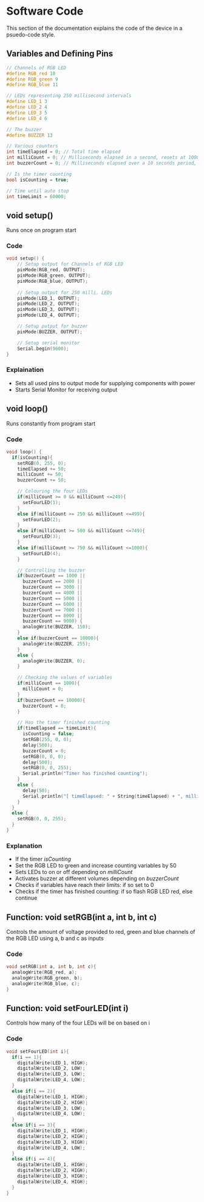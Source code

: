 # Software Code
This section of the documentation explains the code of the device in a psuedo-code style.

## Variables and Defining Pins
```cpp
// Channels of RGB LED
#define RGB_red 10
#define RGB_green 9 
#define RGB_blue 11

// LEDs representing 250 millisecond intervals
#define LED_1 3
#define LED_2 4
#define LED_3 5
#define LED_4 6

// The buzzer
#define BUZZER 13

// Various counters
int timeElapsed = 0; // Total time elapsed
int milliCount = 0; // Milliseconds elapsed in a second, resets at 1000
int buzzerCount = 0; // Milliseconds elapsed over a 10 seconds period, resets at 10000

// Is the timer counting
bool isCounting = true;

// Time until auto stop
int timeLimit = 60000;
```

## void setup()
Runs once on program start
### Code
```cpp
void setup() {
	// Setup output for Channels of RGB LED
	pinMode(RGB_red, OUTPUT);
	pinMode(RGB_green, OUTPUT);
	pinMode(RGB_blue, OUTPUT);
	
	// Setup output for 250 milli. LEDs
	pinMode(LED_1, OUTPUT);
	pinMode(LED_2, OUTPUT);
	pinMode(LED_3, OUTPUT);
	pinMode(LED_4, OUTPUT);

	// Setup output for buzzer
	pinMode(BUZZER, OUTPUT);

	// Setup serial monitor
	Serial.begin(9600);
}
```
### Explaination
- Sets all used pins to output mode for supplying components with power
- Starts Serial Monitor for receiving output

## void loop()
Runs constantly from program start
### Code
```cpp
void loop() {
  if(isCounting){
    setRGB(0, 255, 0);
    timeElapsed += 50;
    milliCount += 50;
    buzzerCount += 50;

    // Colouring the four LEDs
    if(milliCount >= 0 && milliCount <=249){
      setFourLED(1);
    }
    else if(milliCount >= 250 && milliCount <=499){
      setFourLED(2);
    }
    else if(milliCount >= 500 && milliCount <=749){
      setFourLED(3);
    }
    else if(milliCount >= 750 && milliCount <=1000){
      setFourLED(4);
    }

    // Controlling the buzzer
    if(buzzerCount == 1000 ||
      buzzerCount == 2000 ||
      buzzerCount == 3000 ||
      buzzerCount == 4000 ||
      buzzerCount == 5000 ||
      buzzerCount == 6000 ||
      buzzerCount == 7000 ||
      buzzerCount == 8000 ||
      buzzerCount == 9000) {
      analogWrite(BUZZER, 150);
    }
    else if(buzzerCount == 10000){
      analogWrite(BUZZER, 255);
    }
    else {
      analogWrite(BUZZER, 0);
    }

    // Checking the values of variables
    if(milliCount == 1000){
      milliCount = 0;
    }
    if(buzzerCount == 10000){
      buzzerCount = 0;
    }

    // Has the timer finished counting
    if(timeElapsed == timeLimit){
      isCounting = false;
      setRGB(255, 0, 0);
      delay(500);
      buzzerCount = 0;
      setRGB(0, 0, 0);
      delay(500);
      setRGB(0, 0, 255);
      Serial.println("Timer has finished counting");
    }
    else {
      delay(50);
      Serial.println("[ timeElapsed: " + String(timeElapsed) + ", milliCount: " + String(milliCount) + ", buzzerCount: " + String(buzzerCount) + " ]");
    }
  }
  else {
    setRGB(0, 0, 255);
  }
}
```
### Explanation
- If the timer *isCounting*
- Set the RGB LED to green and increase counting variables by 50
- Sets LEDs to on or off depending on *milliCount*
- Activates buzzer at different volumes depending on *buzzerCount*
- Checks if variables have reach their limits: if so set to 0
- Checks if the timer has finished counting: if so flash RGB LED red, else continue

## Function: void setRGB(int a, int b, int c)
Controls the amount of voltage provided to red, green and blue channels of the RGB LED using a, b and c as inputs
### Code
```cpp
void setRGB(int a, int b, int c){
  analogWrite(RGB_red, a);
  analogWrite(RGB_green, b);
  analogWrite(RGB_blue, c);
}
```

## Function: void setFourLED(int i)
Controls how many of the four LEDs will be on based on i
### Code
```cpp
void setFourLED(int i){
  if(i == 1){
    digitalWrite(LED_1, HIGH);
    digitalWrite(LED_2, LOW);
    digitalWrite(LED_3, LOW);
    digitalWrite(LED_4, LOW);
  }
  else if(i == 2){
    digitalWrite(LED_1, HIGH);
    digitalWrite(LED_2, HIGH);
    digitalWrite(LED_3, LOW);
    digitalWrite(LED_4, LOW);
  }
  else if(i == 3){
    digitalWrite(LED_1, HIGH);
    digitalWrite(LED_2, HIGH);
    digitalWrite(LED_3, HIGH);
    digitalWrite(LED_4, LOW);
  }
  else if(i == 4){
    digitalWrite(LED_1, HIGH);
    digitalWrite(LED_2, HIGH);
    digitalWrite(LED_3, HIGH);
    digitalWrite(LED_4, HIGH);
  }
}
```